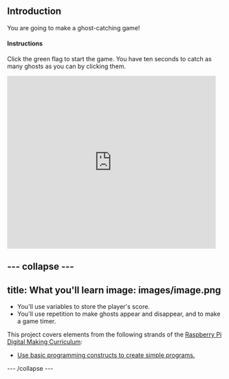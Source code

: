 ## Introduction

You are going to make a ghost-catching game!

#### Instructions

Click the green flag to start the game. You have ten seconds to catch as many ghosts as you can by clicking them.

<div class="scratch-preview">
  <iframe allowtransparency="true" width="485" height="402" src="https://scratch.mit.edu/projects/embed/60787262/?autostart=false" frameborder="0"></iframe>
</div>

--- collapse ---
---
title: What you'll learn
image: images/image.png
---

+ You'll use variables to store the player's score.
+ You'll use repetition to make ghosts appear and disappear, and to make a game timer.

This project covers elements from the following strands of the [Raspberry Pi Digital Making Curriculum](http://rpf.io/curriculum):

+ [Use basic programming constructs to create simple programs.](https://www.raspberrypi.org/curriculum/programming/creator)

--- /collapse ---
